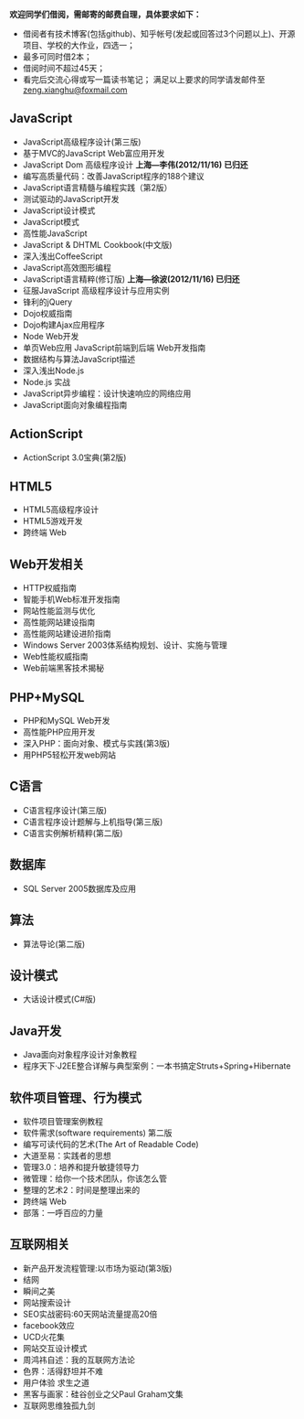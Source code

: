 **欢迎同学们借阅，需邮寄的邮费自理，具体要求如下：**
  * 借阅者有技术博客(包括github)、知乎帐号(发起或回答过3个问题以上)、开源项目、学校的大作业，四选一；
  * 最多可同时借2本；
  * 借阅时间不超过45天；
  * 看完后交流心得或写一篇读书笔记；
满足以上要求的同学请发邮件至[zeng.xianghu@foxmail.com](mailto:zeng.xianghu@foxmail.com)

## JavaScript

* JavaScript高级程序设计(第三版)
* 基于MVC的JavaScript Web富应用开发
* JavaScript Dom 高级程序设计   **上海—李伟(2012/11/16) 已归还**
* 编写高质量代码：改善JavaScript程序的188个建议
* JavaScript语言精髓与编程实践（第2版）
* 测试驱动的JavaScript开发
* JavaScript设计模式
* JavaScript模式
* 高性能JavaScript
* JavaScript & DHTML Cookbook(中文版)
* 深入浅出CoffeeScript
* JavaScript高效图形编程
* JavaScript语言精粹(修订版)   **上海—徐波(2012/11/16) 已归还**
* 征服JavaScript 高级程序设计与应用实例
* 锋利的jQuery
* Dojo权威指南
* Dojo构建Ajax应用程序
* Node Web开发
* 单页Web应用 JavaScript前端到后端 Web开发指南
* 数据结构与算法JavaScript描述
* 深入浅出Node.js
* Node.js 实战
* JavaScript异步编程：设计快速响应的网络应用
* JavaScript面向对象编程指南


## ActionScript

* ActionScript 3.0宝典(第2版)

## HTML5

* HTML5高级程序设计
* HTML5游戏开发
* 跨终端 Web

## Web开发相关

* HTTP权威指南
* 智能手机Web标准开发指南
* 网站性能监测与优化
* 高性能网站建设指南
* 高性能网站建设进阶指南
* Windows Server 2003体系结构规划、设计、实施与管理
* Web性能权威指南
* Web前端黑客技术揭秘

## PHP+MySQL

* PHP和MySQL Web开发
* 高性能PHP应用开发
* 深入PHP：面向对象、模式与实践(第3版)
* 用PHP5轻松开发web网站

## C语言

* C语言程序设计(第三版)
* C语言程序设计题解与上机指导(第三版)
* C语言实例解析精粹(第二版)

## 数据库

* SQL Server 2005数据库及应用

## 算法

* 算法导论(第二版)

## 设计模式

* 大话设计模式(C#版)

## Java开发

* Java面向对象程序设计对象教程
* 程序天下·J2EE整合详解与典型案例：一本书搞定Struts+Spring+Hibernate

## 软件项目管理、行为模式

* 软件项目管理案例教程
* 软件需求(software requirements) 第二版
* 编写可读代码的艺术(The Art of Readable Code)
* 大道至易：实践者的思想
* 管理3.0：培养和提升敏捷领导力
* 微管理：给你一个技术团队，你该怎么管
* 整理的艺术2：时间是整理出来的 
* 跨终端 Web
* 部落：一呼百应的力量

## 互联网相关

* 新产品开发流程管理:以市场为驱动(第3版)
* 结网
* 瞬间之美
* 网站搜索设计
* SEO实战密码:60天网站流量提高20倍
* facebook效应
* UCD火花集
* 网站交互设计模式
* 周鸿祎自述：我的互联网方法论
* 色界：活得舒坦并不难
* 用户体验 求生之道
* 黑客与画家：硅谷创业之父Paul Graham文集
* 互联网思维独孤九剑